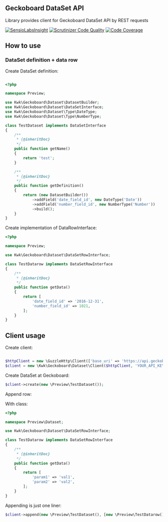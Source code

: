 Geckoboard DataSet API
----------------------

Library provides client for Geckoboard DataSet API by REST requests

[![SensioLabsInsight](https://insight.sensiolabs.com/projects/bdaace9a-a9e6-4667-a892-092db9d14663/mini.png)](https://insight.sensiolabs.com/projects/bdaace9a-a9e6-4667-a892-092db9d14663) [![Scrutinizer Code Quality](https://scrutinizer-ci.com/g/gkawka/geckoboard-dataset-api/badges/quality-score.png?b=master)](https://scrutinizer-ci.com/g/gkawka/geckoboard-dataset-api/?branch=master) [![Code Coverage](https://scrutinizer-ci.com/g/gkawka/geckoboard-dataset-api/badges/coverage.png?b=master)](https://scrutinizer-ci.com/g/gkawka/geckoboard-dataset-api/?branch=master)

How to use
---

### DataSet definition + data row

Create DataSet definition:

```php

<?php

namespace Preview;

use Kwk\Geckoboard\Dataset\DatasetBuilder;
use Kwk\Geckoboard\Dataset\DataSetInterface;
use Kwk\Geckoboard\Dataset\Type\DateType;
use Kwk\Geckoboard\Dataset\Type\NumberType;

class TestDataset implements DataSetInterface
{
    /**
     * {@inheritDoc}
     */
    public function getName()
    {
        return 'test';
    }

    /**
     * {@inheritDoc}
     */
    public function getDefinition()
    {
        return (new DatasetBuilder())
            ->addField('date_field_id', new DateType('Date'))
            ->addField('number_field_id', new NumberType('Number'))
            ->build();
    }
}
```

Create implementation of DataRowInterface:

```php
<?php

namespace Preview;

use Kwk\Geckoboard\Dataset\DataSetRowInterface;

class TestDatarow implements DataSetRowInterface
{
    /**
     * {@inheritDoc}
     */
    public function getData()
    {
        return [
            'date_field_id' => '2016-12-31',
            'number_field_id' => 1021,
        ];
    }
}

```

Client usage
---

Create client:

```php

$httpClient = new \GuzzleHttp\Client(['base_uri' => 'https://api.geckoboard.com']);
$client = new \Kwk\Geckoboard\Dataset\Client($httpClient, 'YOUR_API_KEY');

```

Create DataSet at Geckoboard:
```php
$client->create(new \Preview\TestDataset());
```

Append row:

With class:
```php
<?php

namespace Preview\Dataset;

use Kwk\Geckoboard\Dataset\DataSetRowInterface;

class TestDatarow implements DataSetRowInterface
{
    /**
     * {@inheritDoc}
     */
    public function getData()
    {
        return [
            'param1' => 'val1',
            'param2' => 'val2',
        ];
    }
}
```

Appending is just one liner:

```php
$client->append(new \Preview\TestDataset(), [new \Preview\TestDatarow()]);
```
